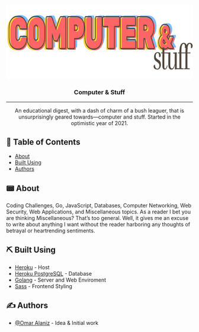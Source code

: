 <p align="center">
  <a href="" rel="noopener">
 <img height=200px src="ui/static/img/title.svg" alt="Project logo"></a>
</p>

<h3 align="center">Computer & Stuff</h3>

<div align="center">

</div>

---

<p align="center"> An educational digest, with a dash of charm of a bush leaguer, that is unsurprisingly geared towards—computer and stuff. Started in the optimistic year of 2021.
    <br> 
</p>

## 📝 Table of Contents

- [About](#about)
- [Built Using](#built_using)
- [Authors](#authors)

## 📟 About <a name = "about"></a>

Coding Challenges, Go, JavaScript, Databases, Computer Networking, Web Security, Web Applications, and Miscellaneous topics. As a reader I bet you are thinking Miscellaneous? That’s too general. Well, it gives me an excuse to write about anything I want without the reader harboring any thoughts of betrayal or heartrending sentiments.
## ⛏️ Built Using <a name = "built_using"></a>

- [Heroku](https://www.heroku.com/home) - Host
- [Heroku PostgreSQL](https://www.heroku.com/postgres) - Database
- [Golang](https://golang.org/) - Server and Web Enviroment
- [Sass](https://sass-lang.com/) - Frontend Styling


## ✍️ Authors <a name = "authors"></a>

- [@Omar Alaniz](https://github.com/omaralaniz) - Idea & Initial work
